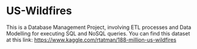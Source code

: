 # US-Wildfires
This is a Database Management Project, involving ETL processes and Data Modelling for executing SQL and NoSQL queries.
You can find this dataset at this link: https://www.kaggle.com/rtatman/188-million-us-wildfires
